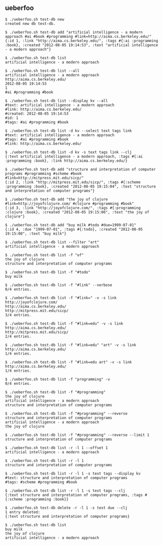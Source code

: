 ## ueberfoo

    $ ./ueberfoo.sh test-db new
    created new db test-db.

    $ ./ueberfoo.sh test-db add "artificial intelligence - a modern approach #ai #book #programming #link=http://aima.cs.berkeley.edu/"
    {:id 1, :link "http://aima.cs.berkeley.edu/", :tags #{:ai :programming :book}, :created "2012-08-05 19:14:53", :text "artificial intelligence - a modern approach"}

    $ ./ueberfoo.sh test-db list
    artificial intelligence - a modern approach

    $ ./ueberfoo.sh test-db list --all
    artificial intelligence - a modern approach
    http://aima.cs.berkeley.edu/
    2012-08-05 19:14:53
    1
    #ai #programming #book

    $ ./ueberfoo.sh test-db list --display kv --all
    #text: artificial intelligence - a modern approach
    #link: http://aima.cs.berkeley.edu/
    #created: 2012-08-05 19:14:53
    #id: 1
    #tags: #ai #programming #book

    $ ./ueberfoo.sh test-db list -d kv --select text tags link
    #text: artificial intelligence - a modern approach
    #tags: #ai #programming #book
    #link: http://aima.cs.berkeley.edu/

    $ ./ueberfoo.sh test-db list -d kv -s text tags link --clj
    {:text artificial intelligence - a modern approach, :tags #{:ai :programming :book}, :link http://aima.cs.berkeley.edu/}

    $ ./ueberfoo.sh test-db add "structure and interpretation of computer programs #programming #scheme #book #link=http://mitpress.mit.edu/sicp/"
    {:id 2, :link "http://mitpress.mit.edu/sicp/", :tags #{:scheme :programming :book}, :created "2012-08-05 19:15:04", :text "structure and interpretation of computer programs"}

    $ ./ueberfoo.sh test-db add "the joy of clojure #link=http://joyofclojure.com/ #clojure #programming #book"
    {:id 3, :link "http://joyofclojure.com/", :tags #{:programming :clojure :book}, :created "2012-08-05 19:15:06", :text "the joy of clojure"}

    $ ./ueberfoo.sh test-db add "buy milk #todo #due=1999-07-01"
    {:id 4, :due "1999-07-01", :tags #{:todo}, :created "2012-08-05 19:15:08", :text "buy milk"}

    $ ./ueberfoo.sh test-db list --filter "art"
    artificial intelligence - a modern approach

    $ ./ueberfoo.sh test-db list -f "of"
    the joy of clojure
    structure and interpretation of computer programs

    $ ./ueberfoo.sh test-db list -f "#todo"
    buy milk

    $ ./ueberfoo.sh test-db list -f "#link" --verbose
    0/4 entries.

    $ ./ueberfoo.sh test-db list -f "#link=" -v -s link
    http://joyofclojure.com/
    http://aima.cs.berkeley.edu/
    http://mitpress.mit.edu/sicp/
    3/4 entries.

    $ ./ueberfoo.sh test-db list -f "#link=edu" -v -s link
    http://aima.cs.berkeley.edu/
    http://mitpress.mit.edu/sicp/
    2/4 entries.

    $ ./ueberfoo.sh test-db list -f "#link=edu" "art" -v -s link
    http://aima.cs.berkeley.edu/
    1/4 entries.

    $ ./ueberfoo.sh test-db list -f "#link=edu art" -v -s link
    http://aima.cs.berkeley.edu/
    1/4 entries.

    $ ./ueberfoo.sh test-db list -f "programming" -v
    0/4 entries.

    $ ./ueberfoo.sh test-db list -f "#programming"
    the joy of clojure
    artificial intelligence - a modern approach
    structure and interpretation of computer programs

    $ ./ueberfoo.sh test-db list -f "#programming" --reverse
    structure and interpretation of computer programs
    artificial intelligence - a modern approach
    the joy of clojure

    $ ./ueberfoo.sh test-db list -f "#programming" --reverse --limit 1
    structure and interpretation of computer programs

    $ ./ueberfoo.sh test-db list -r -l 1 --offset 1
    artificial intelligence - a modern approach

    $ ./ueberfoo.sh test-db list -r -l 1
    structure and interpretation of computer programs

    $ ./ueberfoo.sh test-db list -r -l 1 -s text tags --display kv
    #text: structure and interpretation of computer programs
    #tags: #scheme #programming #book

    $ ./ueberfoo.sh test-db list -r -l 1 -s text tags --clj
    {:text structure and interpretation of computer programs, :tags #{:scheme :programming :book}}

    $ ./ueberfoo.sh test-db delete -r -l 1 -s text due --clj
    1 entry deleted:
    {:text structure and interpretation of computer programs}

    $ ./ueberfoo.sh test-db list
    buy milk
    the joy of clojure
    artificial intelligence - a modern approach
